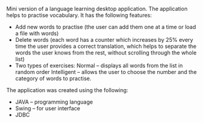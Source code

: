 Mini version of a language learning desktop application.
The application helps to practise vocabulary. It has the following features:
-	Add new words to practise (the user can add them one at a time or load a file with words)
-	Delete words (each word has a counter which increases by 25% every time the user provides a correct translation, which helps to separate the words the user knows from the rest, without scrolling through the whole list)
-	Two types of exercises:
Normal – displays all words from the list in random order
Intelligent – allows the user to choose the number and the category of words to practise.

The application was created using the following:
- JAVA – programming language
- Swing – for user interface
- JDBC 
